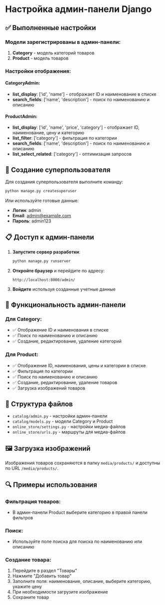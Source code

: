 # Настройка админ-панели Django

## ✅ Выполненные настройки

### Модели зарегистрированы в админ-панели:

1. **Category** - модель категорий товаров
2. **Product** - модель товаров

### Настройки отображения:

#### CategoryAdmin:
- **list_display**: ['id', 'name'] - отображает ID и наименование в списке
- **search_fields**: ['name', 'description'] - поиск по наименованию и описанию

#### ProductAdmin:
- **list_display**: ['id', 'name', 'price', 'category'] - отображает ID, наименование, цену и категорию
- **list_filter**: ['category'] - фильтрация по категории
- **search_fields**: ['name', 'description'] - поиск по наименованию и описанию
- **list_select_related**: ['category'] - оптимизация запросов

## 🔧 Создание суперпользователя

Для создания суперпользователя выполните команду:

```bash
python manage.py createsuperuser
```

Или используйте готовые данные:
- **Логин**: admin
- **Email**: admin@example.com
- **Пароль**: admin123

## 📋 Доступ к админ-панели

1. **Запустите сервер разработки**:
   ```bash
   python manage.py runserver
   ```

2. **Откройте браузер** и перейдите по адресу:
   ```
   http://localhost:8000/admin/
   ```

3. **Войдите** используя созданные учетные данные

## 🎯 Функциональность админ-панели

### Для Category:
- ✅ Отображение ID и наименования в списке
- ✅ Поиск по наименованию и описанию
- ✅ Создание, редактирование, удаление категорий

### Для Product:
- ✅ Отображение ID, наименования, цены и категории в списке
- ✅ Фильтрация по категории
- ✅ Поиск по наименованию и описанию
- ✅ Создание, редактирование, удаление товаров
- ✅ Загрузка изображений товаров

## 📁 Структура файлов

- `catalog/admin.py` - настройки админ-панели
- `catalog/models.py` - модели Category и Product
- `online_store/settings.py` - настройки медиа-файлов
- `online_store/urls.py` - маршруты для медиа-файлов

## 🖼️ Загрузка изображений

Изображения товаров сохраняются в папку `media/products/` и доступны по URL `/media/products/`.

## 🔍 Примеры использования

### Фильтрация товаров:
- В админ-панели Product выберите категорию в правой панели фильтров

### Поиск:
- Используйте поле поиска для поиска по наименованию или описанию

### Создание товара:
1. Перейдите в раздел "Товары"
2. Нажмите "Добавить товар"
3. Заполните поля: наименование, описание, выберите категорию, укажите цену
4. При необходимости загрузите изображение
5. Сохраните товар 